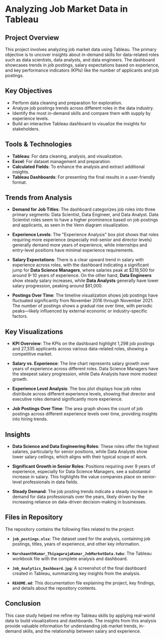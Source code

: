 # Analyzing Job Market Data in Tableau

## Project Overview

This project involves analyzing job market data using Tableau. The primary objective is to uncover insights about in-demand skills for data-related roles such as data scientists, data analysts, and data engineers. The dashboard showcases trends in job postings, salary expectations based on experience, and key performance indicators (KPIs) like the number of applicants and job postings.

## Key Objectives
- Perform data cleaning and preparation for exploration.
- Analyze job postings trends across different roles in the data industry.
- Identify the most in-demand skills and compare them with supply by experience levels.
- Build an interactive Tableau dashboard to visualize the insights for stakeholders.

## Tools & Technologies
- **Tableau**: For data cleaning, analysis, and visualization.
- **Excel**: For dataset management and preparation.
- **Calculated Fields**: To enhance the analysis and extract additional insights.
- **Tableau Dashboards**: For presenting the final results in a user-friendly format.

## Trends from Analysis

- **Demand for Job Titles**: The dashboard categorizes job roles into three primary segments: Data Scientist, Data Engineer, and Data Analyst. Data Scientist roles seem to have a higher prominence based on job postings and applicants, as seen in the Venn diagram visualization.
  
- **Experience Levels**: The "Experience Analysis" box plot shows that roles requiring more experience (especially mid-senior and director levels) generally demand more years of experience, while internships and entry-level positions have minimal experience requirements.
  
- **Salary Expectations**: There is a clear upward trend in salary with experience across roles, with the dashboard indicating a significant jump for **Data Science Managers**, where salaries peak at $218,500 for around 9-10 years of experience. On the other hand, **Data Engineers** show steady salary increases, while **Data Analysts** generally have lower salary progression, peaking around $61,000.
  
- **Postings Over Time**: The timeline visualization shows job postings have fluctuated significantly from November 2016 through November 2021. The number of postings shows a gradual rise over time, with periodic peaks—likely influenced by external economic or industry-specific factors.

## Key Visualizations

- **KPI Overview**: The KPIs on the dashboard highlight 1,298 job postings and 27,335 applicants across various data-related roles, showing a competitive market.
  
- **Salary vs. Experience**: The line chart represents salary growth over years of experience across different roles. Data Science Managers have the steepest salary progression, while Data Analysts have more modest growth.
  
- **Experience Level Analysis**: The box plot displays how job roles distribute across different experience levels, showing that director and executive roles demand significantly more experience.
  
- **Job Postings Over Time**: The area graph shows the count of job postings across different experience levels over time, providing insights into hiring trends.

## Insights

- **Data Science and Data Engineering Roles**: These roles offer the highest salaries, particularly for senior positions, while Data Analysts show lower salary ceilings, which aligns with their typical scope of work.
  
- **Significant Growth in Senior Roles**: Positions requiring over 9 years of experience, especially for Data Science Managers, see a substantial increase in salary. This highlights the value companies place on senior-level professionals in data fields.
  
- **Steady Demand**: The job posting trends indicate a steady increase in demand for data professionals over the years, likely driven by the increasing reliance on data-driven decision-making in businesses.

## Files in Repository

The repository contains the following files related to the project:

- **`job_postings.xlsx`**: The dataset used for the analysis, containing job postings, titles, years of experience, and other key information.
  
- **`HarshaanthKumar_ThiyagarajaKumar_JobMarketData.twbx`**: The Tableau workbook file with the complete analysis and dashboard.
  
- **`Job_Analytics_Dashboard.jpg`**: A screenshot of the final dashboard created in Tableau, summarizing key insights from the analysis.
  
- **`README.md`**: This documentation file explaining the project, key findings, and details about the repository contents.

## Conclusion
This case study helped me refine my Tableau skills by applying real-world data to build visualizations and dashboards. The insights from this analysis provide valuable information for understanding job market trends, in-demand skills, and the relationship between salary and experience.
